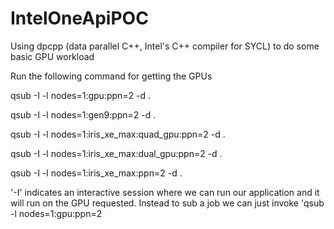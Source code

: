 # IntelOneApiPOC
Using dpcpp (data parallel C++, Intel's C++ compiler for SYCL) to do some basic GPU workload

Run the following command for getting the GPUs

qsub -I -l nodes=1:gpu:ppn=2 -d .

qsub -I -l nodes=1:gen9:ppn=2 -d .

qsub -I -l nodes=1:iris_xe_max:quad_gpu:ppn=2 -d .

qsub -I -l nodes=1:iris_xe_max:dual_gpu:ppn=2 -d .

qsub -I -l nodes=1:iris_xe_max:ppn=2 -d .

'-I' indicates an interactive session where we can run our application and it will run on the GPU requested. Instead to sub a job we can just invoke 'qsub -l nodes=1:gpu:ppn=2 <script>'. It will output a job id and we can delete that job if needed using qdel.


More information on https://devcloud.intel.com/oneapi/documentation/job-submission/
